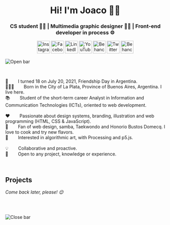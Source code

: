 <h1 align="center">Hi! I'm Joaco 🙋‍♂️</h1>
<h3 align="center">CS student 👨‍💻️ | Multimedia graphic designer 👨‍🎨️ | Front-end developer in process ⚙️</h3>

<p align="center">
	<a href="https://www.instagram.com/joacogalasso/"><img src="https://raw.githubusercontent.com/joaquin-galasso/joaquin-galasso/master/svg/instagram.svg" width="40px" margin-right="10px" alt="Instagram"/></a>
	<a href="https://www.facebook.com/joaquin-galasso/"><img src="https://raw.githubusercontent.com/joaquin-galasso/joaquin-galasso/master/svg/facebook.svg" width="40px" alt="Facebook"/></a>
  <a href="https://www.linkedin.com/in/joaquin-galasso/"><img src="https://raw.githubusercontent.com/joaquin-galasso/joaquin-galasso/master/svg/linkedin.svg" width="40px" alt="LinkedIn"/></a>
  <a href="https://www.youtube.com/channel/UC6HTO_zD5Rvgig9w_tTtkLg"><img src="https://raw.githubusercontent.com/joaquin-galasso/joaquin-galasso/master/svg/youtube.svg" width="40px" alt="YouTube"/></a>
  <a href="https://www.behance.net/joaquin-galasso"><img src="https://raw.githubusercontent.com/joaquin-galasso/joaquin-galasso/master/svg/behance.svg" width="40px" alt="Behance"/></a>
  <a href="https://twitter.com/joacogalasso"><img src="https://raw.githubusercontent.com/joaquin-galasso/joaquin-galasso/master/svg/twitter.svg" width="40px" alt="Twitter"/></a>
	<a href="https://github.com/joaquin-galasso"><img src="https://raw.githubusercontent.com/joaquin-galasso/joaquin-galasso/master/svg/github.svg" width="40px" alt="Behance"/></a>
</p>

<a align="center"><img src="https://raw.githubusercontent.com/joaquin-galasso/joaquin-galasso/master/open.svg" alt="Open bar"/></a>

<br>

</p>
  <p>
    🧑⠀⠀⠀I turned 18 on July 20, 2021, Friendship Day in Argentina. <br>
   📍🇦🇷⠀⠀⠀Born in the City of La Plata, Province of Buenos Aires, Argentina. I live here. <br>
    📚⠀⠀⠀Student of the short-term career Analyst in Information and Communication Technologies (ICTs), oriented to web development. <br>
    <br>
    ❤️⠀⠀⠀Passionate about design systems, branding, illustration and web programming (HTML, CSS & JavaScript). <br>
    🤩⠀⠀⠀Fan of web design, samba, Taekwondo and Honorio Bustos Domecq. I love to cook and try new flavors. <br>
    🤔⠀⠀⠀Interested in algorithmic art, with Processing and p5.js. <br>
    <br>
    💡⠀⠀⠀Collaborative and proactive. <br>
    🙌⠀⠀⠀Open to any project, knowledge or experience.
  </p> 
</p>

<br>

## Projects
<i align="left">
  Come back later, please! 😌
</i> 

<br><br>

<a align="center"><img src="https://raw.githubusercontent.com/joaquin-galasso/joaquin-galasso/master/close.svg" alt="Close bar"/></a>

